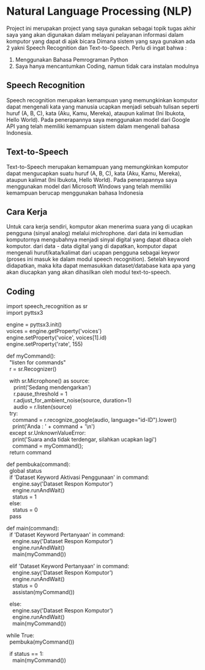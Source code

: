 # Natural Language Processing (NLP)

Project ini merupakan project yang saya gunakan sebagai topik tugas akhir saya yang akan digunakan dalam melayani pelayanan informasi dalam komputor yang dapat di ajak bicara
Dimana sistem yang saya gunakan ada 2 yakni Speech Recognition dan Text-to-Speech.
Perlu di ingat bahwa :
1. Menggunakan Bahasa Pemrograman Python
2. Saya hanya mencantumkan Coding, namun tidak cara instalan modulnya

## Speech Recognition
Speech recognition merupakan kemampuan yang memungkinkan komputor dapat mengenali kata yang manusia ucapkan menjadi sebuah tulisan seperti huruf (A, B, C), kata (Aku, Kamu, Mereka), ataupun kalimat (Ini Ibukota, Hello World). Pada penerapannya saya menggunakan model dari Google API yang telah memiliki kemampuan sistem dalam mengenali bahasa Indonesia.

## Text-to-Speech
Text-to-Speech merupakan kemampuan yang memungkinkan komputor dapat mengucapkan suatu huruf (A, B, C), kata (Aku, Kamu, Mereka), ataupun kalimat (Ini Ibukota, Hello World). Pada penerapannya saya menggunakan model dari Microsoft Windows yang telah memiliki kemampuan berucap menggunakan bahasa Indonesia 

## Cara Kerja
Untuk cara kerja sendiri, komputor akan menerima suara yang di ucapkan pengguna (sinyal analog) melalui michrophone. dari data ini kemudian komputornya mengubahnya menjadi sinyal digital yang dapat dibaca oleh komputor. dari data - data digital yang di dapatkan, komputor dapat mengenali huruf/kata/kalimat dari ucapan pengguna sebagai keywor (proses ini masuk ke dalam modul speech recognition). Setelah keyword didapatkan, maka kita dapat memasukkan dataset/database kata apa yang akan diucapkan yang akan dihasilkan oleh modul text-to-speech.

## Coding
import speech_recognition as sr  
import pyttsx3  

engine = pyttsx3.init()  
voices = engine.getProperty('voices')  
engine.setProperty('voice', voices[1].id)  
engine.setProperty('rate', 155)  

def myCommand():  
&nbsp; "listen for commands"  
&nbsp; r = sr.Recognizer()  
  
&nbsp; with sr.Microphone() as source:  
&ensp;&nbsp;&nbsp; print('Sedang mendengarkan')  
&ensp;&nbsp;&nbsp; r.pause_threshold = 1  
&ensp;&nbsp;&nbsp; r.adjust_for_ambient_noise(source, duration=1)  
&ensp;&nbsp;&nbsp; audio = r.listen(source)  
&nbsp; try:  
&nbsp;&nbsp;&nbsp; command = r.recognize_google(audio, language="id-ID").lower()  
&nbsp;&nbsp;&nbsp; print('Anda : ' + command + '\n')  
&nbsp; except sr.UnknownValueError:  
&nbsp;&nbsp;&nbsp; print('Suara anda tidak terdengar, silahkan ucapkan lagi')  
&nbsp;&nbsp;&nbsp; command = myCommand();  
&nbsp; return command  

def pembuka(command):  
&nbsp; global status  
&nbsp; if 'Dataset Keyword Aktivasi Penggunaan' in command:  
&nbsp;&nbsp;&nbsp; engine.say('Dataset Respon Komputor')  
&nbsp;&nbsp;&nbsp; engine.runAndWait()  
&nbsp;&nbsp;&nbsp; status = 1  
&nbsp; else:  
&nbsp;&nbsp;&nbsp; status = 0  
&nbsp; pass  

def main(command):  
&nbsp; if 'Dataset Keyword Pertanyaan' in command:  
&nbsp;&nbsp;&nbsp; engine.say('Dataset Respon Komputor')  
&nbsp;&nbsp;&nbsp; engine.runAndWait()  
&nbsp;&nbsp;&nbsp; main(myCommand())  
  
&nbsp; elif 'Dataset Keyword Pertanyaan' in command:  
&nbsp;&nbsp;&nbsp; engine.say('Dataset Respon Komputor')  
&nbsp;&nbsp;&nbsp; engine.runAndWait()  
&nbsp;&nbsp;&nbsp; status = 0  
&nbsp;&nbsp;&nbsp; assistan(myCommand())  
    
&nbsp; else:  
&nbsp;&nbsp;&nbsp; engine.say('Dataset Respon Komputor')  
&nbsp;&nbsp;&nbsp; engine.runAndWait()  
&nbsp;&nbsp;&nbsp; main(myCommand())  

while True:  
&nbsp; pembuka(myCommand())  
  
&nbsp; if status == 1:  
&nbsp;&nbsp;&nbsp; main(myCommand())  
